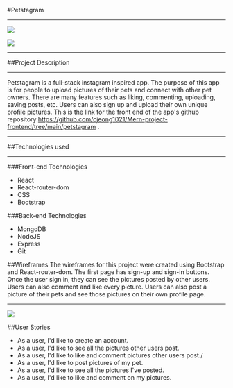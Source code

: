 #Petstagram 
<hr />

![](../../../../OneDrive/Masa%C3%BCst%C3%BC/1.jpg)

![](../../../../OneDrive/Masa%C3%BCst%C3%BC/3.jpg)
<hr />

##Project Description
<hr />

Petstagram is a full-stack instagram inspired app. The purpose of this app is for people to upload pictures of their pets and connect with other pet owners. There are many features such as liking, commenting, uploading, saving posts, etc. Users can also sign up and upload their own unique profile pictures. This is the link for the front end of the app's github repository https://github.com/cjeong1021/Mern-project-frontend/tree/main/petstagram .
<hr />

##Technologies used
<hr />
###Front-end Technologies
<ul>
    <li>React</li>
    <li>React-router-dom</li>
    <li>CSS</li>
    <li>Bootstrap</li>
</ul>

###Back-end Technologies
<ul>
    <li>MongoDB</li>
    <li>NodeJS</li>
    <li>Express</li>
    <li>Git</li>
</ul>

##Wireframes
The wireframes for this project were created using Bootstrap and React-router-dom. The first page has sign-up and sign-in buttons. Once the user sign in, they can see the pictures posted by other users. Users can also comment and like every picture. Users can also post a picture of their pets and see those pictures on their own profile page.
<hr />

![](../../../../OneDrive/Masa%C3%BCst%C3%BC/Component%20Tree.jpg)

##User Stories
<ul>
    <li>As a user, I'd like to create an account.</li>
    <li>As a user, I'd like to see all the pictures other users post.</li>
    <li>As a user, I'd like to like and comment pictures other users post./</li>
    <li>As a user, I'd like to post pictures of my pet.</li>
    <li>As a user, I'd like to see all the pictures I've posted.</li>
    <li>As a user, I'd like to like and comment on my pictures.</li>
</ul>